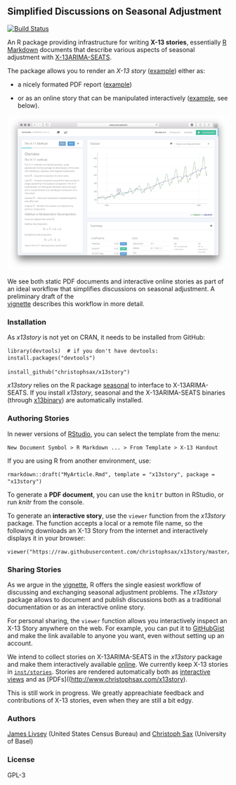 Simplified Discussions on Seasonal Adjustment
---------------------------------------------

[![Build Status](https://travis-ci.org/christophsax/x13story.svg?branch=master)](https://travis-ci.org/christophsax/x13story)

An R package providing infrastructure for writing **X-13 stories**, essentially
[R Markdown](http://rmarkdown.rstudio.com) documents that describe various 
aspects of seasonal adjustment with 
[X-13ARIMA-SEATS](https://www.census.gov/srd/www/x13as/).

The package allows you to render an *X-13 story* 
([example](https://raw.githubusercontent.com/christophsax/x13story/master/inst/stories/x11.Rmd)) 
either as:

- a nicely formated PDF report ([example](http://www.christophsax.com/x13story/x11.pdf))

- or as an online story that can be manipulated interactively ([example](http://www.christophsax.com/x13story/), see below).

![](https://raw.githubusercontent.com/christophsax/x13story/master/out/screenshot.png)

We see both static PDF documents and interactive online stories as part of an
ideal workflow that simplifies discussions on seasonal adjustment. A preliminary
draft of the  
[vignette](https://github.com/christophsax/x13story/raw/master/vignettes/x13story.pdf)  describes this workflow in more detail.


### Installation

As *x13story* is not yet on CRAN, it needs to be installed from GitHub:


    library(devtools)  # if you don't have devtools: install.packages("devtools")

    install_github("christophsax/x13story")


*x13story* relies on the R package 
[seasonal](https://CRAN.R-project.org/package=seasonal) to interface to 
X-13ARIMA-SEATS. If you install *x13story*, seasonal and the X-13ARIMA-SEATS 
binaries (through [x13binary](https://CRAN.R-project.org/package=x13binary)) are 
automatically installed.

### Authoring Stories

In newer versions of [RStudio](https://www.rstudio.com/products/RStudio/), you 
can select the template from the menu:

    New Document Symbol > R Markdown ... > From Template > X-13 Handout
    
If you are using R from another environment, use:

    rmarkdown::draft("MyArticle.Rmd", template = "x13story", package = "x13story")

To generate a **PDF document**, you can use the <kbd>knitr</kbd> button in
RStudio, or run *knitr* from the console.

To generate an **interactive story**, use the `viewer` function from the
*x13story* package. The function accepts a local or a remote file name, so the
following downloads an X-13 Story from the internet and interactively displays
it in your browser:

    viewer("https://raw.githubusercontent.com/christophsax/x13story/master/inst/stories/x11.Rmd")


### Sharing Stories

As we argue in the [vignette](https://github.com/christophsax/x13story/raw/master/vignettes/x13story.pdf), R offers the single easiest workflow of discussing and 
exchanging seasonal adjustment problems. The *x13story* package allows to 
document and publish discussions both as a traditional documentation or as an 
interactive online story.

For personal sharing, the `viewer` function allows you interactively inspect an
X-13 Story anywhere on the web. For example, you can put it to
[GitHubGist](https://gist.github.com) and make the link available to anyone you
want, even without setting up an account.

We intend to collect stories on X-13ARIMA-SEATS in the *x13story* package and
make them interactively available
[online]([example](http://www.christophsax.com/x13story/)). We currently keep
X-13 stories in 
[`inst/stories`](https://github.com/christophsax/x13story/tree/master/inst/stories). 
Stories are rendered automatically both as 
[interactive views](http://www.seasonal.website/x13story) and as [PDFs]((http://www.christophsax.com/x13story).

This is still work in progress. We greatly appreachiate feedback and
contributions of X-13 stories, even when they are still a bit edgy.


### Authors

[James Livsey](http://www.census.gov/research/researchers/profile.php?cv_profile=3922&cv_submenu=title) (United States Census Bureau) and 
[Christoph Sax](http://www.christophsax.com) (University of Basel)


### License

GPL-3

